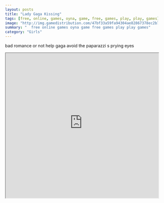 ```yaml
---
layout: posts
title: "Lady Gaga Kissing"
tags: [free, online, games, oyna, game, free, games, play, play, games]
image: "http://img.gamedistribution.com/47bf33a59fa94304ae82867378ec2b7f.jpg"
summary: "  free online games oyna game free games play play games"
category: "Girls"
---
```


bad romance or not help gaga avoid the paparazzi s prying eyes

<iframe width="100%" height="480px;" src="http://flash.gamedistribution.com?game=47bf33a59fa94304ae82867378ec2b7f"></iframe>
